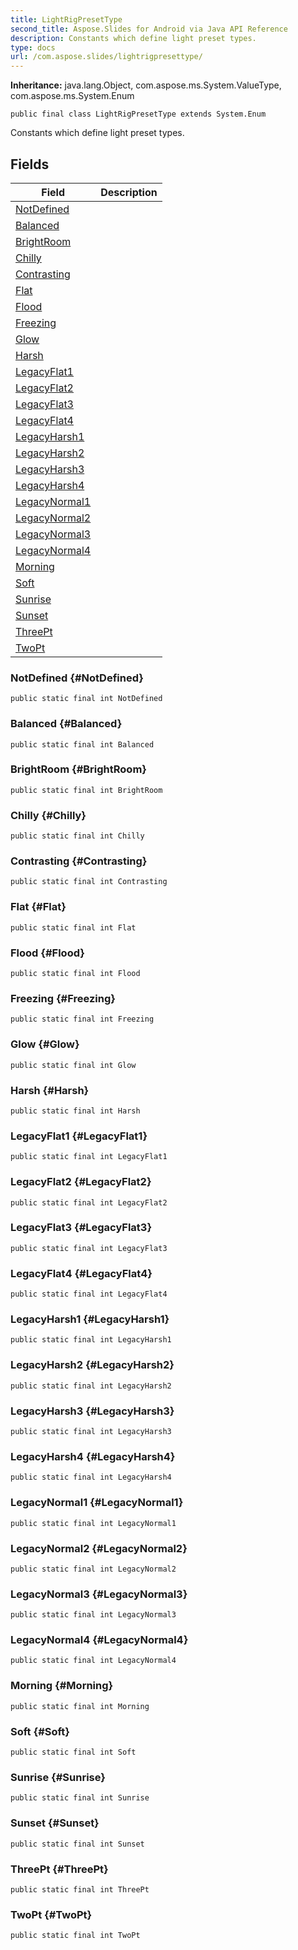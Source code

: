 ```yaml
---
title: LightRigPresetType
second_title: Aspose.Slides for Android via Java API Reference
description: Constants which define light preset types.
type: docs
url: /com.aspose.slides/lightrigpresettype/
---
```

**Inheritance:**
java.lang.Object, com.aspose.ms.System.ValueType, com.aspose.ms.System.Enum
```
public final class LightRigPresetType extends System.Enum
```

Constants which define light preset types.
## Fields

| Field | Description |
| --- | --- |
| [NotDefined](#NotDefined) |  |
| [Balanced](#Balanced) |  |
| [BrightRoom](#BrightRoom) |  |
| [Chilly](#Chilly) |  |
| [Contrasting](#Contrasting) |  |
| [Flat](#Flat) |  |
| [Flood](#Flood) |  |
| [Freezing](#Freezing) |  |
| [Glow](#Glow) |  |
| [Harsh](#Harsh) |  |
| [LegacyFlat1](#LegacyFlat1) |  |
| [LegacyFlat2](#LegacyFlat2) |  |
| [LegacyFlat3](#LegacyFlat3) |  |
| [LegacyFlat4](#LegacyFlat4) |  |
| [LegacyHarsh1](#LegacyHarsh1) |  |
| [LegacyHarsh2](#LegacyHarsh2) |  |
| [LegacyHarsh3](#LegacyHarsh3) |  |
| [LegacyHarsh4](#LegacyHarsh4) |  |
| [LegacyNormal1](#LegacyNormal1) |  |
| [LegacyNormal2](#LegacyNormal2) |  |
| [LegacyNormal3](#LegacyNormal3) |  |
| [LegacyNormal4](#LegacyNormal4) |  |
| [Morning](#Morning) |  |
| [Soft](#Soft) |  |
| [Sunrise](#Sunrise) |  |
| [Sunset](#Sunset) |  |
| [ThreePt](#ThreePt) |  |
| [TwoPt](#TwoPt) |  |
### NotDefined {#NotDefined}
```
public static final int NotDefined
```




### Balanced {#Balanced}
```
public static final int Balanced
```




### BrightRoom {#BrightRoom}
```
public static final int BrightRoom
```




### Chilly {#Chilly}
```
public static final int Chilly
```




### Contrasting {#Contrasting}
```
public static final int Contrasting
```




### Flat {#Flat}
```
public static final int Flat
```




### Flood {#Flood}
```
public static final int Flood
```




### Freezing {#Freezing}
```
public static final int Freezing
```




### Glow {#Glow}
```
public static final int Glow
```




### Harsh {#Harsh}
```
public static final int Harsh
```




### LegacyFlat1 {#LegacyFlat1}
```
public static final int LegacyFlat1
```




### LegacyFlat2 {#LegacyFlat2}
```
public static final int LegacyFlat2
```




### LegacyFlat3 {#LegacyFlat3}
```
public static final int LegacyFlat3
```




### LegacyFlat4 {#LegacyFlat4}
```
public static final int LegacyFlat4
```




### LegacyHarsh1 {#LegacyHarsh1}
```
public static final int LegacyHarsh1
```




### LegacyHarsh2 {#LegacyHarsh2}
```
public static final int LegacyHarsh2
```




### LegacyHarsh3 {#LegacyHarsh3}
```
public static final int LegacyHarsh3
```




### LegacyHarsh4 {#LegacyHarsh4}
```
public static final int LegacyHarsh4
```




### LegacyNormal1 {#LegacyNormal1}
```
public static final int LegacyNormal1
```




### LegacyNormal2 {#LegacyNormal2}
```
public static final int LegacyNormal2
```




### LegacyNormal3 {#LegacyNormal3}
```
public static final int LegacyNormal3
```




### LegacyNormal4 {#LegacyNormal4}
```
public static final int LegacyNormal4
```




### Morning {#Morning}
```
public static final int Morning
```




### Soft {#Soft}
```
public static final int Soft
```




### Sunrise {#Sunrise}
```
public static final int Sunrise
```




### Sunset {#Sunset}
```
public static final int Sunset
```




### ThreePt {#ThreePt}
```
public static final int ThreePt
```




### TwoPt {#TwoPt}
```
public static final int TwoPt
```




